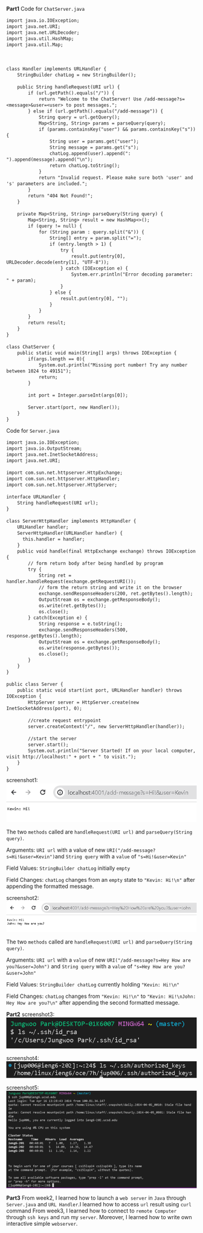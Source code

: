 **Part1**
Code for `ChatServer.java`

```
import java.io.IOException;
import java.net.URI;
import java.net.URLDecoder;
import java.util.HashMap;
import java.util.Map;



class Handler implements URLHandler {
    StringBuilder chatLog = new StringBuilder();

    public String handleRequest(URI url) {
        if (url.getPath().equals("/")) {
            return "Welcome to the ChatServer! Use /add-message?s=<message>&user=<user> to post messages.";
        } else if (url.getPath().equals("/add-message")) {
            String query = url.getQuery();
            Map<String, String> params = parseQuery(query);
            if (params.containsKey("user") && params.containsKey("s")) {
                String user = params.get("user");
                String message = params.get("s");
                chatLog.append(user).append(": ").append(message).append("\n");
                return chatLog.toString();
            }
            return "Invalid request. Please make sure both 'user' and 's' parameters are included.";
        }
        return "404 Not Found!";
    }

    private Map<String, String> parseQuery(String query) {
        Map<String, String> result = new HashMap<>();
        if (query != null) {
            for (String param : query.split("&")) {
                String[] entry = param.split("=");
                if (entry.length > 1) {
                    try {
                        result.put(entry[0], URLDecoder.decode(entry[1], "UTF-8"));
                    } catch (IOException e) {
                        System.err.println("Error decoding parameter: " + param);
                    }
                } else {
                    result.put(entry[0], "");
                }
            }
        }
        return result;
    }
}

class ChatServer {
    public static void main(String[] args) throws IOException {
        if(args.length == 0){
            System.out.println("Missing port number! Try any number between 1024 to 49151");
            return;
        }

        int port = Integer.parseInt(args[0]);

        Server.start(port, new Handler());
    }
}
```
Code for `Server.java`
```
import java.io.IOException;
import java.io.OutputStream;
import java.net.InetSocketAddress;
import java.net.URI;

import com.sun.net.httpserver.HttpExchange;
import com.sun.net.httpserver.HttpHandler;
import com.sun.net.httpserver.HttpServer;

interface URLHandler {
    String handleRequest(URI url);
}

class ServerHttpHandler implements HttpHandler {
    URLHandler handler;
    ServerHttpHandler(URLHandler handler) {
      this.handler = handler;
    }
    public void handle(final HttpExchange exchange) throws IOException {
        // form return body after being handled by program
        try {
            String ret = handler.handleRequest(exchange.getRequestURI());
            // form the return string and write it on the browser
            exchange.sendResponseHeaders(200, ret.getBytes().length);
            OutputStream os = exchange.getResponseBody();
            os.write(ret.getBytes());
            os.close();
        } catch(Exception e) {
            String response = e.toString();
            exchange.sendResponseHeaders(500, response.getBytes().length);
            OutputStream os = exchange.getResponseBody();
            os.write(response.getBytes());
            os.close();
        }
    }
}

public class Server {
    public static void start(int port, URLHandler handler) throws IOException {
        HttpServer server = HttpServer.create(new InetSocketAddress(port), 0);

        //create request entrypoint
        server.createContext("/", new ServerHttpHandler(handler));

        //start the server
        server.start();
        System.out.println("Server Started! If on your local computer, visit http://localhost:" + port + " to visit.");
    }
}
```
screenshot1: ![Image](interaction1.PNG)

The two `methods` called are `handleRequest(URI url)` and `parseQuery(String query)`.

Arguments: `URI url` with a value of new `URI("/add-message?s=Hi!&user=Kevin")`and `String query` with a `value` of `"s=Hi!&user=Kevin"`

Field Values: `StringBuilder chatLog` initially `empty`

Field Changes: `chatLog` changes from an `empty` state to `"Kevin: Hi!\n"` after appending the formatted message.

screenshot2: ![Image](interaction2.PNG)

The two `methods` called are `handleRequest(URI url)` and `parseQuery(String query)`.

Arguments: `URI url` with a `value` of new `URI("/add-message?s=Hey How are you?&user=John")` and `String query` with a `value` of `"s=Hey How are you?&user=John"`

Field Values: `StringBuilder chatLog` currently holding `"Kevin: Hi!\n"`

Field Changes: `chatLog` changes from `"Kevin: Hi!\n"` to `"Kevin: Hi!\nJohn: Hey How are you?\n"` after appending the second formatted message.

**Part2**
screenshot3: ![Image](privatekey.PNG)

screenshot4: ![Image](publickey.PNG)

screenshot5: ![Image](terminalLogin.PNG)

**Part3**
From week2, I learned how to launch a `web server` in `Java` through `Server.java` and `URL Handler`.I learned how to access `url` result using `curl` command From week3, I learned how to connect to `remote Computer` through `ssh keys` and run my `server`. Moreover, I learned how to write own interactive simple `webserver`.